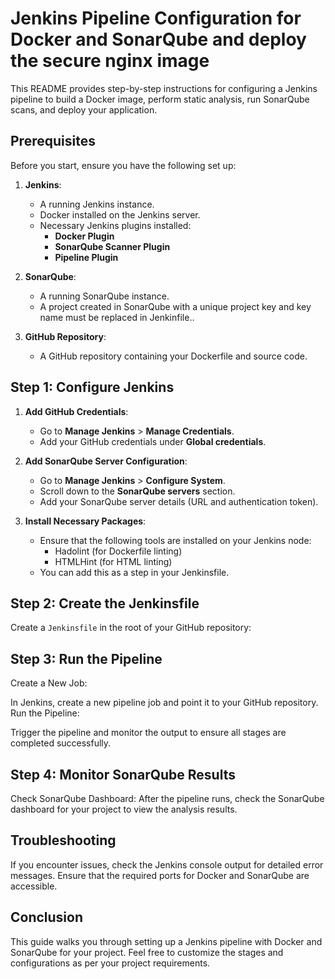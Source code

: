 # Jenkins Pipeline Configuration for Docker and SonarQube and deploy the secure nginx image

This README provides step-by-step instructions for configuring a Jenkins pipeline to build a Docker image, perform static analysis, run SonarQube scans, and deploy your application. 

## Prerequisites

Before you start, ensure you have the following set up:

1. **Jenkins**:
   - A running Jenkins instance.
   - Docker installed on the Jenkins server.
   - Necessary Jenkins plugins installed:
     - **Docker Plugin**
     - **SonarQube Scanner Plugin**
     - **Pipeline Plugin**

2. **SonarQube**:
   - A running SonarQube instance.
   - A project created in SonarQube with a unique project key and key name must be replaced in Jenkinfile..

3. **GitHub Repository**:
   - A GitHub repository containing your Dockerfile and source code.

## Step 1: Configure Jenkins

1. **Add GitHub Credentials**:
   - Go to **Manage Jenkins** > **Manage Credentials**.
   - Add your GitHub credentials under **Global credentials**.

2. **Add SonarQube Server Configuration**:
   - Go to **Manage Jenkins** > **Configure System**.
   - Scroll down to the **SonarQube servers** section.
   - Add your SonarQube server details (URL and authentication token).

3. **Install Necessary Packages**:
   - Ensure that the following tools are installed on your Jenkins node:
     - Hadolint (for Dockerfile linting)
     - HTMLHint (for HTML linting)
   - You can add this as a step in your Jenkinsfile.

## Step 2: Create the Jenkinsfile

Create a `Jenkinsfile` in the root of your GitHub repository:

## Step 3: Run the Pipeline
Create a New Job:

In Jenkins, create a new pipeline job and point it to your GitHub repository.
Run the Pipeline:

Trigger the pipeline and monitor the output to ensure all stages are completed successfully.

## Step 4: Monitor SonarQube Results
Check SonarQube Dashboard:
After the pipeline runs, check the SonarQube dashboard for your project to view the analysis results.

## Troubleshooting
If you encounter issues, check the Jenkins console output for detailed error messages.
Ensure that the required ports for Docker and SonarQube are accessible.

## Conclusion
This guide walks you through setting up a Jenkins pipeline with Docker and SonarQube for your project. Feel free to customize the stages and configurations as per your project requirements.
